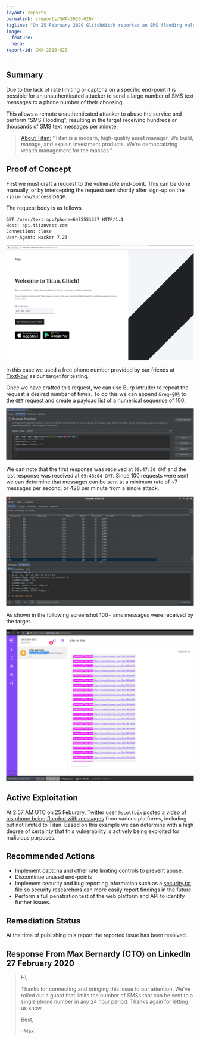 ```yaml
---
layout: reports
permalink: /reports/GWA-2020-020/
tagline: "On 25 February 2020 GlitchWitch reported an SMS flooding vulnerability impacting titanvest.com"
image:
  feature:
  hero:
report-id: GWA-2020-020
---
```


## Summary
Due to the lack of rate limiting or captcha on a specific end-point it is possible for an unauthenticated attacker to send a large number of SMS text messages to a phone number of their choosing.

This allows a remote unauthenticated attacker to abuse the service and perform "SMS Flooding", resulting in the target receiving hundreds or thousands of SMS text messages per minute.


>[About Titan:](https://www.linkedin.com/company/titan-invest/about/) "Titan is a modern, high-quality asset manager. We build, manage, and explain investment products. We're democratizing wealth management for the masses."

## Proof of Concept
First we must craft a request to the vulnerable end-point. This can be done manually, or by intercepting the request sent shortly after sign-up on the `/join-now/success` page.

The request body is as follows.

```http
GET /user/text-app?phone=6475551337 HTTP/1.1
Host: api.titanvest.com
Connection: close
User-Agent: Hacker 7.23
```

![Screenshot of titanvest.com/join-now/success](/assets/img/sections/reports/2020/020/investors-titanvest-com_join-now_success.png)

In this case we used a free phone number provided by our friends at [TextNow](/blog/2018-02/textnow-security-update) as our target for testing.

Once we have crafted this request, we can use Burp intruder to repeat the request a desired number of times. To do this we can append `&req=§0§` to the `GET` request and create a payload list of a numerical sequence of 100.

![Screenshot of burp intruder](/assets/img/sections/reports/2020/020/1-intruder-positions.png)

We can note that the first response was received at `09:47:50 GMT` and the last response was received at `09:48:04 GMT`. Since 100 requests were sent we can determine that messages can be sent at a minimum rate of ~7 messages per second, or 428 per minute from a single attack.

![Screenshot of burp intruder show 100 requests and response](/assets/img/sections/reports/2020/020/2-intruder-response.png)

As shown in the following screenshot 100+ sms messages were received by the target.

![Screenshot of textnow target receiving 100 text messages](/assets/img/sections/reports/2020/020/victim.png)



## Active Exploitation

At 2:57 AM UTC on 25 Feburary, Twitter user `@scottbix` posted [a video of his phone being flooded with messages](https://twitter.com/scottbix/status/1232137526061752322) from various platforms, including but not limited to Titan. Based on this example we can determine with a high degree of certainty that this vulnerability is actively being exploited for malicious purposes.

## Recommended Actions
 - Implement captcha and other rate limiting controls to prevent abuse.
 - Discontinue unused end-points
 - Implement security and bug reporting information such as a [security.txt](https://securitytxt.org/) file so security researchers can more easily report findings in the future.
 - Perform a full penetration test of the web platform and API to identify further issues.

## Remediation Status

At the time of publishing this report the reported issue has been resolved.

## Response From Max Bernardy (CTO) on LinkedIn 27 February 2020

> Hi,
>
>Thanks for connecting and bringing this issue to our attention. We've rolled out a guard that limits the number of SMSs that can be sent to a single phone number in any 24 hour period. Thanks again for letting us know.
>
>Best,
>
>-Max
